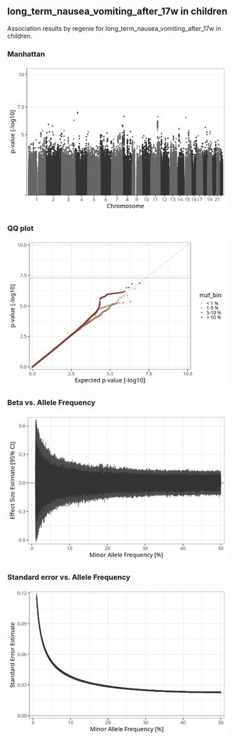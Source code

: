 ## long_term_nausea_vomiting_after_17w in children
Association results by regenie for long_term_nausea_vomiting_after_17w in children.
### Manhattan
![](figures/pop_children_pheno_long_term_nausea_vomiting_after_17w_mh.png)
### QQ plot
![](figures/pop_children_pheno_long_term_nausea_vomiting_after_17w_qq.png)
### Beta vs. Allele Frequency
![](figures/pop_children_pheno_long_term_nausea_vomiting_after_17w_beta_af.png)
### Standard error vs. Allele Frequency
![](figures/pop_children_pheno_long_term_nausea_vomiting_after_17w_se_af.png)
